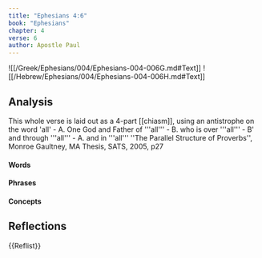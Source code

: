 ```yaml
---
title: "Ephesians 4:6"
book: "Ephesians"
chapter: 4
verse: 6
author: Apostle Paul
---
```

![[/Greek/Ephesians/004/Ephesians-004-006G.md#Text]]
![[/Hebrew/Ephesians/004/Ephesians-004-006H.md#Text]]

## Analysis

This whole verse is laid out as a 4-part [[chiasm]], using an antistrophe on the word 'all' - A. One God and Father of '''all''' - B. who is over '''all''' - B' and through '''all''' - A. and in '''all''' <ref>''The Parallel Structure of Proverbs'', Monroe Gaultney, MA Thesis, SATS, 2005, p27</ref>

#### Words

#### Phrases

#### Concepts

## Reflections

{{Reflist}}
